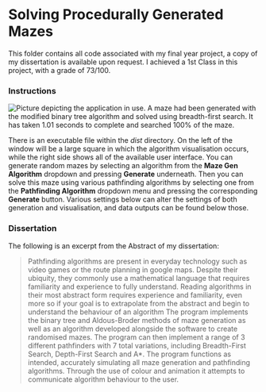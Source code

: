 # Solving Procedurally Generated Mazes

This folder contains all code associated with my final year project, a copy of my dissertation is available upon request. I achieved a 1st Class in this project, with a grade of 73/100.

### Instructions

![Picture depicting the application in use. A maze had been generated with the modified binary tree algorithm and solved using breadth-first search. It has taken 1.01 seconds to complete and searched 100% of the maze.](https://github.com/KeithTho/University/assets/102043623/aae1e5e0-604e-43a2-9733-552cc3ada9fa)

There is an executable file within the *dist*  directory. On the left of the window will be a large square in which the algorithm visualisation occurs, while the right side shows all of the available user interface. You can generate random mazes by selecting an algorithm from the **Maze Gen Algorithm** dropdown and pressing **Generate** underneath. Then you can solve this maze using various pathfinding algorithms by selecting one from the **Pathfinding Algorithm** dropdown menu and pressing the corresponding **Generate** button. Various settings below can alter the settings of both generation and visualisation, and data outputs can be found below those. 

### Dissertation

The following is an excerpt from the Abstract of my dissertation:

>Pathfinding algorithms are present in everyday technology such as video games or the route planning in google maps. Despite their ubiquity, they commonly use a mathematical language that requires familiarity and experience to fully understand. Reading algorithms in their most abstract form requires experience and familiarity, even more so if your goal is to extrapolate from the abstract and begin to understand the behaviour of an algorithm
>The program implements the binary tree and Aldous-Broder methods of maze generation as well as an algorithm developed alongside the software to create randomised mazes. The program can then implement a range of 3 different pathfinders with 7 total variations, including Breadth-First Search, Depth-First Search and A*.
>The program functions as intended, accurately simulating all maze generation and pathfinding algorithms. Through the use of colour and animation it attempts to communicate algorithm behaviour to the user.
